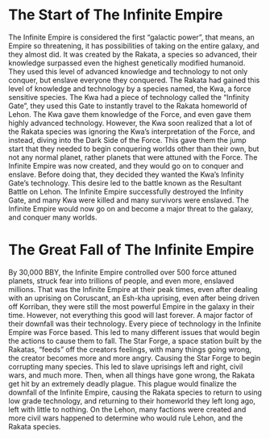 # The Start of The Infinite Empire

The Infinite Empire is considered the first “galactic power”, that means, an Empire so threatening, it has possibilities of taking on the entire galaxy, and they almost did.
It was created by the Rakata, a species so advanced, their knowledge surpassed even the highest genetically modified humanoid.
They used this level of advanced knowledge and technology to not only conquer, but enslave everyone they conquered.
The Rakata had gained this level of knowledge and technology by a species named, the Kwa, a force sensitive species.
The Kwa had a piece of technology called the “Infinity Gate”, they used this Gate to instantly travel to the Rakata homeworld of Lehon.
The Kwa gave them knowledge of the Force, and even gave them highly advanced technology.
However, the Kwa soon realized that a lot of the Rakata species was ignoring the Kwa’s interpretation of the Force, and instead, diving into the Dark Side of the Force.
This gave them the jump start that they needed to begin conquering worlds other than their own, but not any normal planet, rather planets that were attuned with the Force.
The Infinite Empire was now created, and they would go on to conquer and enslave.
Before doing that, they decided they wanted the Kwa’s Infinity Gate’s technology.
This desire led to the battle known as the Resultant Battle on Lehon.
The Infinite Empire successfully destroyed the Infinity Gate, and many Kwa were killed and many survivors were enslaved.
The Infinite Empire would now go on and become a major threat to the galaxy, and conquer many worlds.

# The Great Fall of The Infinite Empire

By 30,000 BBY, the Infinite Empire controlled over 500 force attuned planets, struck fear into trillions of people, and even more, enslaved millions.
That was the Infinite Empire at their peak times, even after dealing with an uprising on Coruscant, an Esh-kha uprising, even after being driven off Korriban, they were still the most powerful Empire in the galaxy in their time.
However, not everything this good will last forever.
A major factor of their downfall was their technology.
Every piece of technology in the Infinite Empire was Force based.
This led to many different issues that would begin the actions to cause them to fall.
The Star Forge, a space station built by the Rakatas, “feeds” off the creators feelings, with many things going wrong, the creator becomes more and more angry.
Causing the Star Forge to begin corrupting many species.
This led to slave uprisings left and right, civil wars, and much more.
Then, when all things have gone wrong, the Rakata get hit by an extremely deadly plague.
This plague would finalize the downfall of the Infinite Empire, causing the Rakata species to return to using low grade technology, and returning to their homeworld they left long ago, left with little to nothing.
On the Lehon, many factions were created and more civil wars happened to determine who would rule Lehon, and the Rakata species.
